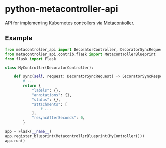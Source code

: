 # python-metacontroller-api

[Metacontroller]: https://github.com/metacontroller/metacontroller/

API for implementing Kubernetes controllers via [Metacontroller].

## Example

```python
from metacontroller_api import DecoratorController, DecoratorSyncRequest, DecoratorSyncResponse, Factories
from metacontroller_api.contrib.flask import MetacontrollerBlueprint
from flask import Flask

class MyController(DecoratorController):

    def sync(self, request: DecoratorSyncRequest) -> DecoratorSyncResponse:
        # ...
        return {
            "labels": {},
            "annotations": {},
            "status": {},
            "attachments": [
                # ...
            ],
            "resyncAfterSeconds": 0,
        }

app = Flask(__name__)
app.register_blueprint(MetacontrollerBlueprint(MyController()))
app.run()
```
